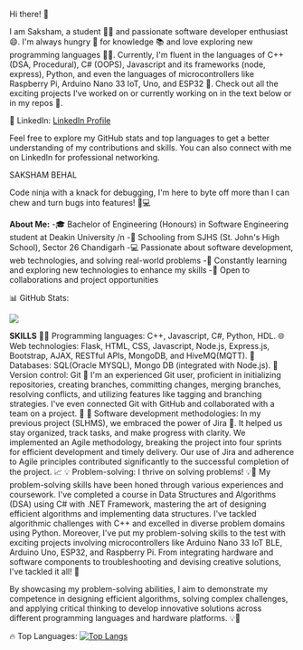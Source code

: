 Hi there! 👋

I am Saksham, a student 👨‍🎓 and passionate software developer enthusiast 😄. I'm always hungry 🤤 for knowledge 📚 and love exploring new programming languages 👨‍💻. Currently, I'm fluent in the languages of C++ (DSA, Procedural), C# (OOPS), Javascript and its frameworks (node, express), Python, and even the languages of microcontrollers like Raspberry Pi, Arduino Nano 33 IoT, Uno, and ESP32 🤖. Check out all the exciting projects I've worked on or currently working on in the text below or in my repos 🎒.

💼 LinkedIn: [LinkedIn Profile](https://www.linkedin.com/in/saksham-behal-003bb627a/)

Feel free to explore my GitHub stats and top languages to get a better understanding of my contributions and skills. You can also connect with me on LinkedIn for professional networking.

SAKSHAM BEHAL

Code ninja with a knack for debugging, I'm here to byte off more than I can chew and turn bugs into features! 🐞💻

**About Me:**
-🎓 Bachelor of Engineering (Honours) in Software Engineering student at Deakin University /n
-🏫 Schooling from SJHS (St. John's High School), Sector 26 Chandigarh
-💻 Passionate about software development, web technologies, and solving real-world problems
-🌱 Constantly learning and exploring new technologies to enhance my skills
-🤝 Open to collaborations and project opportunities

📊 GitHub Stats:

<picture>
  <source
    srcset="https://github-readme-stats.vercel.app/api?username=MarsImmortal&show_icons=true&theme=dark"
    media="(prefers-color-scheme: dark)"
  />
  <source
    srcset="https://github-readme-stats.vercel.app/api?username=MarsImmortal&show_icons=true"
    media="(prefers-color-scheme: light), (prefers-color-scheme: no-preference)"
  />
  <img src="https://github-readme-stats.vercel.app/api?username=MarsImmortal&show_icons=true" />
</picture>

**SKILLS**
👨‍💻 Programming languages: C++, Javascript, C#, Python, HDL.
🌐 Web technologies: Flask, HTML, CSS, Javascript, Node.js, Express.js, Bootstrap, AJAX, RESTful APIs, MongoDB, and HiveMQ(MQTT).
💾 Databases: SQL(Oracle MYSQL), Mongo DB (integrated with Node.js).
🌿 Version control: Git 🌿 I'm an experienced Git user, proficient in initializing repositories, creating branches, committing changes, merging branches, resolving conflicts, and utilizing features like tagging and branching strategies. I've even connected Git with GitHub and collaborated with a team on a project. 🚀
🚀 Software development methodologies: In my previous project (SLHMS), we embraced the power of Jira 🚀. It helped us stay organized, track tasks, and make progress with clarity. We implemented an Agile methodology, breaking the project into four sprints for efficient development and timely delivery. Our use of Jira and adherence to Agile principles contributed significantly to the successful completion of the project. 📈
💡 Problem-solving: I thrive on solving problems! 💡💪 My problem-solving skills have been honed through various experiences and coursework. I've completed a course in Data Structures and Algorithms (DSA) using C# with .NET Framework, mastering the art of designing efficient algorithms and implementing data structures. I've tackled algorithmic challenges with C++ and excelled in diverse problem domains using Python. Moreover, I've put my problem-solving skills to the test with exciting projects involving microcontrollers like Arduino Nano 33 IoT BLE, Arduino Uno, ESP32, and Raspberry Pi. From integrating hardware and software components to troubleshooting and devising creative solutions, I've tackled it all! 🌟

By showcasing my problem-solving abilities, I aim to demonstrate my competence in designing efficient algorithms, solving complex challenges, and applying critical thinking to develop innovative solutions across different programming languages and hardware platforms. 💡🚀

🔥 Top Languages: 
[![Top Langs](https://github-readme-stats.vercel.app/api/top-langs/?username=MarsImmortal&layout=donut)](https://github.com/anuraghazra/github-readme-stats)
